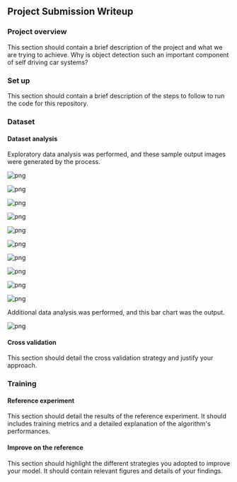 ## Project Submission Writeup

### Project overview
This section should contain a brief description of the project and what we are trying to achieve. Why is object detection such an important component of self driving car systems?

### Set up
This section should contain a brief description of the steps to follow to run the code for this repository.

### Dataset
#### Dataset analysis
Exploratory data analysis was performed, and these sample output images were generated by the process.


![png](ExploratoryDataAnalysis_output/output_6_0.png)



![png](ExploratoryDataAnalysis_output/output_6_1.png)



![png](ExploratoryDataAnalysis_output/output_6_2.png)



![png](ExploratoryDataAnalysis_output/output_6_3.png)



![png](ExploratoryDataAnalysis_output/output_6_4.png)



![png](ExploratoryDataAnalysis_output/output_6_5.png)



![png](ExploratoryDataAnalysis_output/output_6_6.png)



![png](ExploratoryDataAnalysis_output/output_6_7.png)



![png](ExploratoryDataAnalysis_output/output_6_8.png)



![png](ExploratoryDataAnalysis_output/output_6_9.png)


Additional data analysis was performed, and this bar chart was the output.


![png](ExploratoryDataAnalysis_output/output_9_0.png)



#### Cross validation
This section should detail the cross validation strategy and justify your approach.

### Training
#### Reference experiment
This section should detail the results of the reference experiment. It should includes training metrics and a detailed explanation of the algorithm's performances.

#### Improve on the reference
This section should highlight the different strategies you adopted to improve your model. It should contain relevant figures and details of your findings.